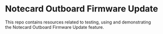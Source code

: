 # Notecard Outboard Firmware Update

This repo contains resources related to testing, using and demonstrating the Notecard Outboard Firmware Update feature.
